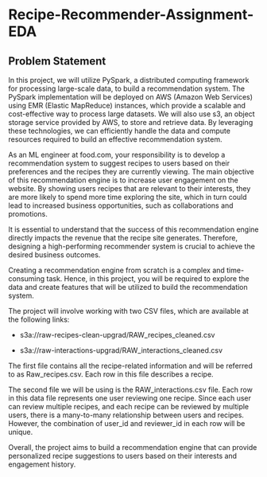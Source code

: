 ﻿# Recipe-Recommender-Assignment-EDA
## Problem Statement

In this project, we will utilize PySpark, a distributed computing framework for processing large-scale data, to build a recommendation system. The PySpark implementation will be deployed on AWS (Amazon Web Services) using EMR (Elastic MapReduce) instances, which provide a scalable and cost-effective way to process large datasets. We will also use s3, an object storage service provided by AWS, to store and retrieve data. By leveraging these technologies, we can efficiently handle the data and compute resources required to build an effective recommendation system.

As an ML engineer at food.com, your responsibility is to develop a recommendation system to suggest recipes to users based on their preferences and the recipes they are currently viewing. The main objective of this recommendation engine is to increase user engagement on the website. By showing users recipes that are relevant to their interests, they are more likely to spend more time exploring the site, which in turn could lead to increased business opportunities, such as collaborations and promotions.

It is essential to understand that the success of this recommendation engine directly impacts the revenue that the recipe site generates. Therefore, designing a high-performing recommender system is crucial to achieve the desired business outcomes.

Creating a recommendation engine from scratch is a complex and time-consuming task. Hence, in this project, you will be required to explore the data and create features that will be utilized to build the recommendation system.

The project will involve working with two CSV files, which are available at the following links:
*	s3a://raw-recipes-clean-upgrad/RAW_recipes_cleaned.csv
-	s3a://raw-interactions-upgrad/RAW_interactions_cleaned.csv

The first file contains all the recipe-related information and will be referred to as Raw_recipes.csv. Each row in this file describes a recipe.

The second file we will be using is the RAW_interactions.csv file. Each row in this data file represents one user reviewing one recipe. Since each user can review multiple recipes, and each recipe can be reviewed by multiple users, there is a many-to-many relationship between users and recipes. However, the combination of user_id and reviewer_id in each row will be unique.

Overall, the project aims to build a recommendation engine that can provide personalized recipe suggestions to users based on their interests and engagement history.

